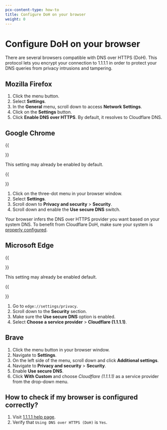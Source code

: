 ```yaml
---
pcx-content-type: how-to
title: Configure DoH on your browser
weight: 0
---
```


# Configure DoH on your browser

There are several browsers compatible with DNS over HTTPS (DoH). This protocol lets you encrypt your connection to 1.1.1.1 in order to protect your DNS queries from privacy intrusions and tampering.

## Mozilla Firefox

1.  Click the menu button.
2.  Select **Settings**.
3.  In the **General** menu, scroll down to access **Network Settings**.
4.  Click on the **Settings** button.
5.  Click **Enable DNS over HTTPS**. By default, it resolves to Cloudflare DNS.

## Google Chrome

{{<Aside type="note">}}

This setting may already be enabled by default.

{{</Aside>}}

1.  Click on the three-dot menu in your browser window.
2.  Select **Settings**.
3.  Scroll down to **Privacy and security** > **Security**.
4.  Scroll down and enable the **Use secure DNS** switch.

Your browser infers the DNS over HTTPS provider you want based on your system DNS. To benefit from Cloudflare DoH, make sure your system is [properly configured](/1.1.1.1/setup-1.1.1.1/windows/).

## Microsoft Edge

{{<Aside type="note">}}

This setting may already be enabled default.

{{</Aside>}}

1.  Go to `edge://settings/privacy`.
2.  Scroll down to the **Security** section.
3.  Make sure the **Use secure DNS** option is enabled.
4.  Select **Choose a service provider** > **Cloudflare (1.1.1.1)**.

## Brave

1.  Click the menu button in your browser window.
2.  Navigate to **Settings**.
3.  On the left side of the menu, scroll down and click **Additional settings**.
4.  Navigate to **Privacy and security** > **Security**.
5.  Enable **Use secure DNS**.
6.  Click **With Custom** and choose *Cloudflare (1.1.1.1)* as a service provider from the drop-down menu.

## How to check if my browser is configured correctly?

1.  Visit [1.1.1.1 help page](https://1.1.1.1/help).
2.  Verify that `Using DNS over HTTPS (DoH)` is `Yes`.

